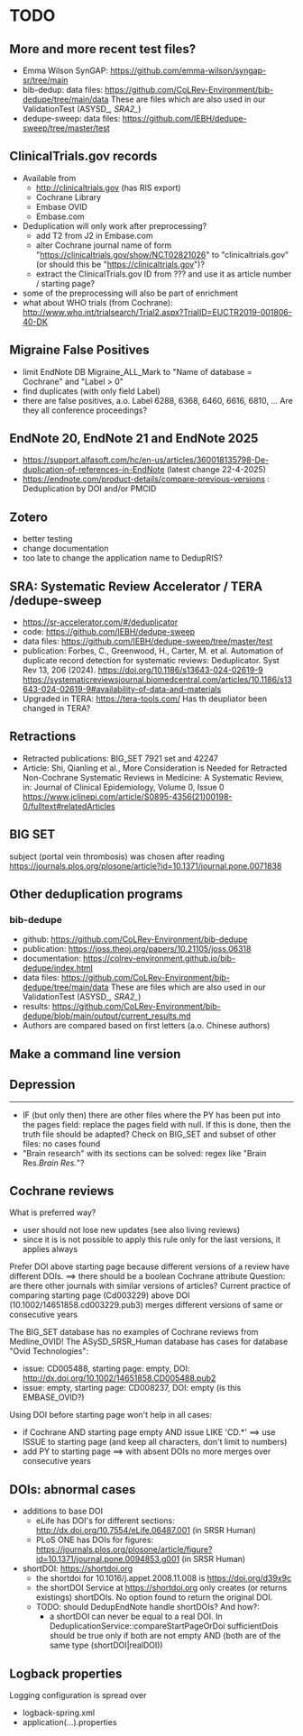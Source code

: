 # TODO

## More and more recent test files?

- Emma Wilson SynGAP: https://github.com/emma-wilson/syngap-sr/tree/main
- bib-dedup: data files: https://github.com/CoLRev-Environment/bib-dedupe/tree/main/data These are files which are also used in our ValidationTest (ASYSD_*, SRA2_*)
- dedupe-sweep: data files: https://github.com/IEBH/dedupe-sweep/tree/master/test

## ClinicalTrials.gov records
- Available from
  - http://clinicaltrials.gov (has RIS export)
  - Cochrane Library
  - Embase OVID
  - Embase.com
- Deduplication will only work after preprocessing?
  - add T2 from J2 in Embase.com
  - alter Cochrane journal name of form "https://clinicaltrials.gov/show/NCT02821026" to "clinicaltrials.gov" (or should this be "https://clinicaltrials.gov")?
  - extract the ClinicalTrials.gov ID from ??? and use it as article number / starting page?
- some of the preprocessing will also be part of enrichment
- what about WHO trials (from Cochrane): http://www.who.int/trialsearch/Trial2.aspx?TrialID=EUCTR2019-001806-40-DK

## Migraine False Positives

- limit EndNote DB Migraine_ALL_Mark to "Name of database = Cochrane" and "Label > 0"
- find duplicates (with only field Label) 
- there are false positives, a.o. Label 6288, 6368, 6460, 6616, 6810, ... Are they all conference proceedings?  

## EndNote 20, EndNote 21 and EndNote 2025

- https://support.alfasoft.com/hc/en-us/articles/360018135798-De-duplication-of-references-in-EndNote (latest change 22-4-2025)
- https://endnote.com/product-details/compare-previous-versions : Deduplication by DOI and/or PMCID

## Zotero
- better testing
- change documentation
- too late to change the application name to DedupRIS?

## SRA: Systematic Review Accelerator / TERA /dedupe-sweep
- https://sr-accelerator.com/#/deduplicator
- code: https://github.com/IEBH/dedupe-sweep
- data files: https://github.com/IEBH/dedupe-sweep/tree/master/test
- publication: Forbes, C., Greenwood, H., Carter, M. et al. Automation of duplicate record detection for systematic reviews: Deduplicator. Syst Rev 13, 206 (2024). https://doi.org/10.1186/s13643-024-02619-9 https://systematicreviewsjournal.biomedcentral.com/articles/10.1186/s13643-024-02619-9#availability-of-data-and-materials 
- Upgraded in TERA: https://tera-tools.com/ Has th deupliator been changed in TERA?

## Retractions

- Retracted publications: BIG_SET 7921 set and 42247
- Article: Shi, Qianling et al., More Consideration is Needed for Retracted Non-Cochrane Systematic Reviews in Medicine: A Systematic Review,
  in: Journal of Clinical Epidemiology, Volume 0, Issue 0
  https://www.jclinepi.com/article/S0895-4356(21)00198-0/fulltext#relatedArticles

## BIG SET

subject (portal vein thrombosis) was chosen after reading https://journals.plos.org/plosone/article?id=10.1371/journal.pone.0071838

## Other deduplication programs

### bib-dedupe

- github: https://github.com/CoLRev-Environment/bib-dedupe
- publication: https://joss.theoj.org/papers/10.21105/joss.06318
- documentation: https://colrev-environment.github.io/bib-dedupe/index.html
- data files: https://github.com/CoLRev-Environment/bib-dedupe/tree/main/data These are files which are also used in our ValidationTest (ASYSD_*, SRA2_*)
- results: https://github.com/CoLRev-Environment/bib-dedupe/blob/main/output/current_results.md
- Authors are compared based on first letters (a.o. Chinese authors) 

## Make a command line version

## Depression
----------
- IF (but only then) there are other files where the PY has been put into the pages field: replace the pages field with null.
  If this is done, then the truth file should be adapted?
  Check on BIG_SET and subset of other files: no cases found
- "Brain research" with its sections can be solved: regex like "Brain Res.*Brain Res.*"?

## Cochrane reviews

What is preferred way?
- user should not lose new updates (see also living reviews)
- since it is is not possible to apply this rule only for the last versions, it applies always
 
Prefer DOI above starting page because different versions of a review have different DOIs.
==> there should be a boolean Cochrane attribute
Question: are there other journals with similar versions of articles?
Current practice of comparing starting page (Cd003229) above DOI (10.1002/14651858.cd003229.pub3) merges different versions of same or consecutive years

The BIG_SET database has no examples of Cochrane reviews from Medline_OVID!
The ASySD_SRSR_Human database has cases for database "Ovid Technologies":
- issue: CD005488, starting page: empty, DOI: http://dx.doi.org/10.1002/14651858.CD005488.pub2
- issue: empty, starting page: CD008237, DOI: empty   (is this EMBASE_OVID?)

Using DOI before starting page won't help in all cases:
- if Cochrane AND starting page empty AND issue LIKE 'CD.*' ==> use ISSUE to starting page (and keep all characters, don't limit to numbers)
- add PY to starting page ==> with absent DOIs no more merges over consecutive years

## DOIs: abnormal cases

- additions to base DOI
  - eLife has DOI's for different sections: http://dx.doi.org/10.7554/eLife.06487.001 (in SRSR Human)
  - PLoS ONE has DOIs for figures: https://journals.plos.org/plosone/article/figure?id=10.1371/journal.pone.0094853.g001 (in SRSR Human)
- shortDOI: https://shortdoi.org
  - the shortdoi for 10.1016/j.appet.2008.11.008 is https://doi.org/d39x9c
  - the shortDOI Service at https://shortdoi.org only creates (or returns existings) shortDOIs. No option found to return the original DOI.
  - TODO: should DedupEndNote handle shortDOIs? And how?: 
  	- a shortDOI can never be equal to a real DOI. In DeduplicationService::compareStartPageOrDoi sufficientDois should be true only if 
  	  both are not empty AND (both are of the same type (shortDOI|realDOI))

## Logback properties
Logging configuration is spread over
- logback-spring.xml
- application(...).properties